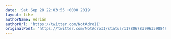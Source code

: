 ```yaml
---
date: 'Sat Sep 28 22:03:55 +0000 2019'
layout: like
authorName: Adrián
authorUrl: 'https://twitter.com/NotAdroII'
originalPost: 'https://twitter.com/NotAdroII/status/1178067839963598849'
---
```

